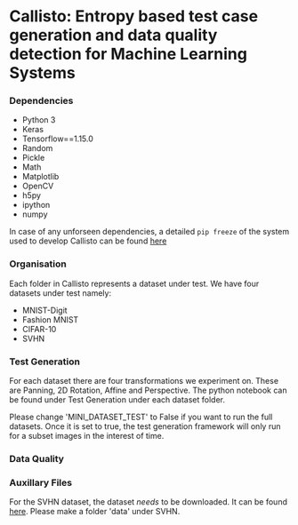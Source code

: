 # Callisto: Entropy based test case generation and data quality detection for Machine Learning Systems

### Dependencies
* Python 3
* Keras
* Tensorflow==1.15.0
* Random
* Pickle
* Math
* Matplotlib
* OpenCV
* h5py
* ipython
* numpy

In case of any unforseen dependencies, a detailed ```pip freeze``` of the system used to develop Callisto can be found 
[here](https://docs.google.com/document/d/1Cbcfiv3Y7Fz3jKcwv-h2EWLBY37orPuwbflp_C8P2ok/edit?usp=sharing) 


### Organisation 
Each folder in Callisto represents a dataset under test. We have four datasets under test namely:
* MNIST-Digit
* Fashion MNIST
* CIFAR-10
* SVHN

### Test Generation
For each dataset there are four transformations we experiment on. These are Panning, 2D Rotation, Affine and Perspective. 
The python notebook can be found under Test Generation under each dataset folder. 

Please change 'MINI_DATASET_TEST' to False if you want to run the full datasets. Once it is set to true, the test generation framework will only run for a subset images in the interest of time.


### Data Quality

### Auxillary Files
  For the SVHN dataset, the dataset *needs* to be downloaded. It can be found [here](https://drive.google.com/file/d/1Zxz1QC5ZD6eREwLfjv1NVdUaZxV0hp4U/view). Please make a folder 'data' under SVHN. 
